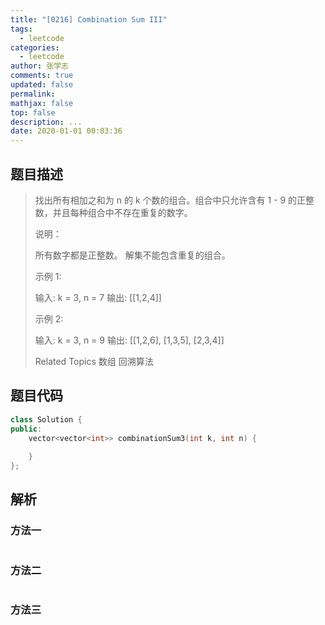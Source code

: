 ```yaml
---
title: "[0216] Combination Sum III"
tags:
  - leetcode
categories:
  - leetcode
author: 张学志
comments: true
updated: false
permalink:
mathjax: false
top: false
description: ...
date: 2020-01-01 00:03:36
---
```


## 题目描述

> 找出所有相加之和为 n 的 k 个数的组合。组合中只允许含有 1 - 9 的正整数，并且每种组合中不存在重复的数字。 
> 
> 说明： 
> 
> 
> 所有数字都是正整数。 
> 解集不能包含重复的组合。 
> 
> 
> 示例 1: 
> 
> 输入: k = 3, n = 7
> 输出: [[1,2,4]]
> 
> 
> 示例 2: 
> 
> 输入: k = 3, n = 9
> 输出: [[1,2,6], [1,3,5], [2,3,4]]
> 
> Related Topics 数组 回溯算法

## 题目代码

```cpp
class Solution {
public:
    vector<vector<int>> combinationSum3(int k, int n) {
        
    }
};
```

## 解析

### 方法一

```cpp

```

### 方法二

```cpp

```

### 方法三

```cpp

```

